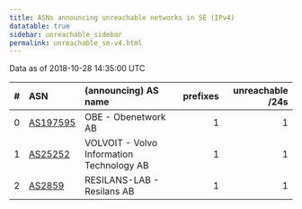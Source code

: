 ```yaml
---
title: ASNs announcing unreachable networks in SE (IPv4)
datatable: true
sidebar: unreachable_sidebar
permalink: unreachable_se-v4.html
---
```


Data as of 2018-10-28 14:35:00 UTC


<div class="datatable-begin"></div>

|   # | ASN                                      | (announcing) AS name                      |   prefixes |   unreachable /24s |
|----:|:-----------------------------------------|:------------------------------------------|-----------:|-------------------:|
|   0 | [AS197595](unreachable_AS197595-v4.html) | OBE - Obenetwork AB                       |          1 |                  1 |
|   1 | [AS25252](unreachable_AS25252-v4.html)   | VOLVOIT - Volvo Information Technology AB |          1 |                  1 |
|   2 | [AS2859](unreachable_AS2859-v4.html)     | RESILANS-LAB - Resilans AB                |          1 |                  1 |

<div class="datatable-end"></div>